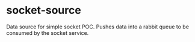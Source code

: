 # socket-source
Data source for simple socket POC. Pushes data into a rabbit queue to be consumed by the socket service.
